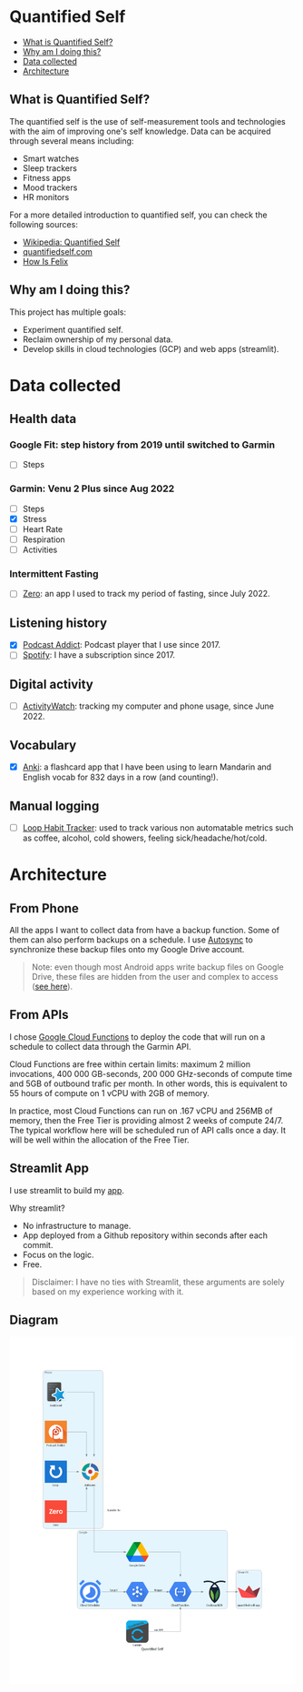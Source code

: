# Quantified Self
- [What is Quantified Self?](#what-is-quantified-self-)
- [Why am I doing this?](#why-am-i-doing-this)
- [Data collected](#data-collected)
- [Architecture](#architecture)
## What is Quantified Self?

The quantified self is the use of self-measurement tools and technologies with the aim of improving one's self knowledge. Data can be acquired through several means including:
- Smart watches
- Sleep trackers
- Fitness apps
- Mood trackers
- HR monitors

For a more detailed introduction to quantified self, you can check the following sources:
- [Wikipedia: Quantified Self](https://en.wikipedia.org/wiki/Quantified_self)
- [quantifiedself.com](https://quantifiedself.com/)
- [How Is Felix](https://howisfelix.today/?)

## Why am I doing this?
This project has multiple goals:
- Experiment quantified self.
- Reclaim ownership of my personal data.
- Develop skills in cloud technologies (GCP) and web apps (streamlit).

# Data collected

## Health data
### Google Fit: step history from 2019 until switched to Garmin
- [ ] Steps
### Garmin: Venu 2 Plus since Aug 2022
- [ ] Steps
- [x] Stress
- [ ] Heart Rate
- [ ] Respiration
- [ ] Activities
### Intermittent Fasting
- [ ] [Zero](https://play.google.com/store/apps/details?id=com.zerofasting.zero): an app I used to track my period of fasting, since July 2022.

## Listening history
- [x] [Podcast Addict](https://podcastaddict.com/): Podcast player that I use since 2017.
- [ ] [Spotify](spotify.com/): I have a subscription since 2017.

## Digital activity
- [ ] [ActivityWatch](https://activitywatch.net/): tracking my computer and phone usage, since June 2022.

## Vocabulary
- [x] [Anki](https://play.google.com/store/apps/details?id=com.ichi2.anki): a flashcard app that I have been using to learn Mandarin and English vocab for 832 days in a row (and counting!).

## Manual logging
- [ ] [Loop Habit Tracker](https://play.google.com/store/apps/details?id=org.isoron.uhabits): used to track various non automatable metrics such as coffee, alcohol, cold showers, feeling sick/headache/hot/cold.

# Architecture
## From Phone
All the apps I want to collect data from have a backup function. Some of them can also perform backups on a schedule. I use [Autosync](https://play.google.com/store/apps/details?id=com.ttxapps.drivesync) to synchronize these backup files onto my Google Drive account. 

> Note: even though most Android apps write backup files on Google Drive, these files are hidden from the user and complex to access ([see here](https://stackoverflow.com/questions/22832104/how-can-i-see-hidden-app-data-in-google-drive)).

## From APIs
I chose [Google Cloud Functions](https://cloud.google.com/functions) to deploy the code that will run on a schedule to collect data through the Garmin API.

Cloud Functions are free within certain limits: maximum 2 million invocations, 400 000 GB-seconds, 200 000 GHz-seconds of compute time and 5GB of outbound trafic per month. In other words, this is equivalent to 55 hours of compute on 1 vCPU with 2GB of memory. 

In practice, most Cloud Functions can run on .167 vCPU and 256MB of memory, then the Free Tier is providing almost 2 weeks of compute 24/7. The typical workflow here will be scheduled run of API calls once a day. It will be well within the allocation of the Free Tier.

## Streamlit App
I use streamlit to build my [app](https://hugolmn-quantified-self-streamlit-app-75audf.streamlitapp.com/). 

Why streamlit?
- No infrastructure to manage.
- App deployed from a Github repository within seconds after each commit.
- Focus on the logic.
- Free.
> Disclaimer: I have no ties with Streamlit, these arguments are solely based on my experience working with it.
## Diagram
![Architecture diagram](docs/diagram/quantified_self.png)